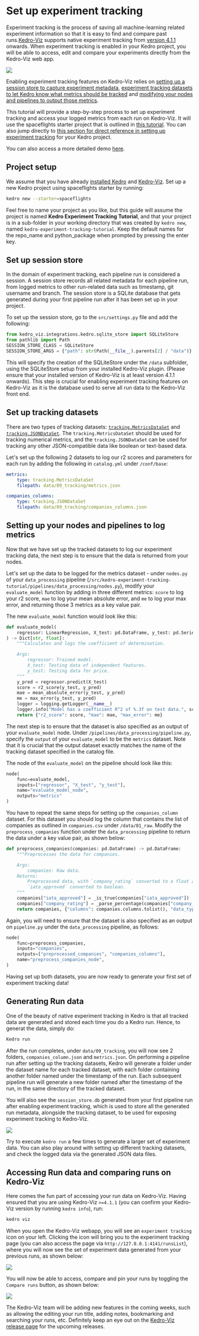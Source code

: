 # Set up experiment tracking

Experiment tracking is the process of saving all machine-learning related experiment information so that it is easy to find and compare past runs.[Kedro-Viz](https://github.com/quantumblacklabs/kedro-viz) supports native experiment tracking from [version 4.1.1](https://github.com/quantumblacklabs/kedro-viz/releases/tag/v4.1.1) onwards. When experiment tracking is enabled in your Kedro project, you will be able to access, edit and compare your experiments directly from the Kedro-Viz web app. 

![](../meta/images/experiment-tracking_demo_small.gif)

Enabling experiment tracking features on Kedro-Viz relies on [setting up a session store to capture experiment metadata](#set-up-session-store), [experiment tracking datasets to let Kedro know what metrics should be tracked](#set-up-tracking-datasets) and [modifying your nodes and pipelines to output those metrics](#setting-up-your-nodes-and-pipelines-to-log-metrics). 

This tutorial will provide a step-by-step process to set up experiment tracking and access your logged metrics from each run on Kedro-Viz. It will use the spaceflights starter project that is outlined in [this tutorial](../03_tutorial/01_spaceflights_tutorial.md). You can also jump directly to [this section for direct reference in setting up experiment tracking](../03_tutorial/02_experiment_tracking.md) for your Kedro project. 

You can also access a more detailed demo [here](https://kedro-viz-live-demo.hfa4c8ufrmn4u.eu-west-2.cs.amazonlightsail.com/).

## Project setup

We assume that you have already [installed Kedro](../02_get_started/02_install.md) and [Kedro-Viz](../03_tutorial/06_visualise_pipeline.md). Set up a new Kedro project using spaceflights starter by running:

```bash
kedro new --starter=spaceflights
```

Feel free to name your project as you like, but this guide will assume the project is named **Kedro Experiment Tracking Tutorial**, and that your project is in a sub-folder in your working directory that was created by `kedro new`, named `kedro-experiment-tracking-tutorial`. Keep the default names for the repo_name and python_package when prompted by pressing the enter key.

## Set up session store

In the domain of experiment tracking, each pipeline run is considered a session. A session store records all related metadata for each pipeline run, from logged metrics to other run-related data such as timestamp, git username and branch. The session store is a SQLite database that gets generated during your first pipeline run after it has been set up in your project.

To set up the session store, go to the `src/settings.py` file and add the following:

```python
from kedro_viz.integrations.kedro.sqlite_store import SQLiteStore
from pathlib import Path
SESSION_STORE_CLASS = SQLiteStore
SESSION_STORE_ARGS = {"path": str(Path(__file__).parents[2] / "data")}
```

This will specify the creation of the SQLiteStore under the `/data` subfolder, using the SQLiteStore setup from your installed Kedro-Viz plugin. (Please ensure that your installed version of Kedro-Viz is at least version 4.1.1 onwards). This step is crucial for enabling experiment tracking features on Kedro-Viz as it is the database used to serve all run data to the Kedro-Viz front end. 
## Set up tracking datasets

There are two types of tracking datasets: [`tracking.MetricsDataSet`](/kedro.extras.datasets.tracking.MetricsDataSet) and [`tracking.JSONDataSet`](/kedro.extras.datasets.tracking.JSONDataSet). The `tracking.MetricsDataSet` should be used for tracking numerical metrics, and the `tracking.JSONDataSet` can be used for tracking any other JSON-compatible data like boolean or text-based data.

Let's set up the following 2 datasets to log our r2 scores and parameters for each run by adding the following in `catalog.yml` under `/conf/base`:

```yaml
metrics:
    type: tracking.MetricsDataSet
    filepath: data/09_tracking/metrics.json

companies_columns:
    type: tracking.JSONDataSet
    filepath: data/09_tracking/companies_columns.json
```

## Setting up your nodes and pipelines to log metrics

Now that we have set up the tracked datasets to log our experiment tracking data, the next step is to ensure that the data is returned from your nodes.

Let's set up the data to be logged for the metrics dataset - under `nodes.py` of your `data_processing` pipeline (`/src/kedro-experiment-tracking-tutorial/pipelines/data_processing/nodes.py`), modify your `evaluate_model` function by adding in three different metrics: `score` to log your r2 score, `mae` to log your mean absolute error, and `me` to log your max error, and returning those 3 metrics as a key value pair.

The new `evaluate_model` function would look like this:

```python
def evaluate_model(
    regressor: LinearRegression, X_test: pd.DataFrame, y_test: pd.Series
) -> Dict[str, float]:
    """Calculates and logs the coefficient of determination.

    Args:
        regressor: Trained model.
        X_test: Testing data of independent features.
        y_test: Testing data for price.
    """
    y_pred = regressor.predict(X_test)
    score = r2_score(y_test, y_pred)
    mae = mean_absolute_error(y_test, y_pred)
    me = max_error(y_test, y_pred)
    logger = logging.getLogger(__name__)
    logger.info("Model has a coefficient R^2 of %.3f on test data.", score)
    return {"r2_score": score, "mae": mae, "max_error": me}
```

The next step is to ensure that the dataset is also specified as an output of your `evaluate_model` node. Under `/pipelines/data_processing/pipeline.py`, specify the `output` of your `evaluate_model` to be the `metrics` dataset. Note that it is crucial that the output dataset exactly matches the name of the tracking dataset specified in the catalog file.

The node of the `evaluate_model` on the pipeline should look like this:

```python
node(
    func=evaluate_model,
    inputs=["regressor", "X_test", "y_test"],
    name="evaluate_model_node",
    outputs="metrics"
)
```

You have to repeat the same steps for setting up the `companies_column` dataset. For this dataset you should log the column that contains the list of companies as outlined in `companies.csv` under `/data/01_raw`. Modify the `preprocess_companies` function under the `data_processing` pipeline to return the data under a key value pair, as shown below:

```python
def preprocess_companies(companies: pd.DataFrame) -> pd.DataFrame:
    """Preprocesses the data for companies.

    Args:
        companies: Raw data.
    Returns:
        Preprocessed data, with `company_rating` converted to a float and
        `iata_approved` converted to boolean.
    """
    companies["iata_approved"] = _is_true(companies["iata_approved"])
    companies["company_rating"] = _parse_percentage(companies["company_rating"])
    return companies, {"columns": companies.columns.tolist(), "data_type": "companies"}
```

Again, you will need to ensure that the dataset is also specified as an output on `pipeline.py` under the `data_processing` pipeline, as follows:

```python
node(
    func=preprocess_companies,
    inputs="companies",
    outputs=["preprocessed_companies", "companies_columns"],
    name="preprocess_companies_node",
)
```

Having set up both datasets, you are now ready to generate your first set of experiment tracking data!

## Generating Run data

One of the beauty of native experiment tracking in Kedro is that all tracked data are generated and stored each time you do a Kedro run. Hence, to generat the data, simply do:

```bash
Kedro run
```

After the run completes, under `data/09_tracking`, you will now see 2 folders, `companies_column.json` and `metrics.json`. On performing a pipeline run after setting up the tracking datasets, Kedro will generate a folder under the dataset name for each tracked dataset, with each folder containing another folder named under the timestamp of the run. Each subsequent pipeline run will generate a new folder named after the timestamp of the run, in the same directory of the tracked dataset.

You will also see the `session_store.db` generated from your first pipeline run after enabling experiment tracking, which is used to store all the generated run metadata, alongside the tracking dataset, to be used for exposing experiment tracking to Kedro-Viz.

![](../meta/images/experiment-tracking_folder.png)

Try to execute `kedro run` a few times to generate a larger set of experiment data. You can also play around with setting up different tracking datasets, and check the logged data via the generated JSON data files.

## Accessing Run data and comparing runs on Kedro-Viz

Here comes the fun part of accessing your run data on Kedro-Viz. Having ensured that you are using Kedro-Viz `>=4.1.1` (you can confirm your Kedro-Viz version by running `kedro info`), run:

```bash
kedro viz
```

When you open the Kedro-Viz webapp, you will see an `experiment tracking` icon on your left. Clicking the icon will bring you to the experiment tracking page (you can also access the page via `http://127.0.0.1:4141/runsList`), where you will now see the set of experiment data generated from your previous runs, as shown below:

![](../meta/images/experiment-tracking_runsList.png)

You will now be able to access, compare and pin your runs by toggling the `Compare runs` button, as shown below:

![](../meta/images/experiment-tracking_demo.gif)

The Kedro-Viz team will be adding new features in the coming weeks, such as allowing the editing your run title, adding notes, bookmarking and searching your runs, etc. Definitely keep an eye out on the [Kedro-Viz release page](https://github.com/quantumblacklabs/kedro-viz/releases) for the upcoming releases.
